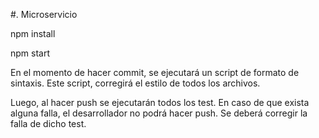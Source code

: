 #. Microservicio 

npm install

npm start

En el momento de hacer commit, se ejecutará un script de formato de sintaxis.
Este script, corregirá el estilo de todos los archivos.

Luego, al hacer push se ejecutarán todos los test.
En caso de que exista alguna falla, el desarrollador no podrá hacer push. Se deberá corregir la falla de dicho test.
